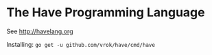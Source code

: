 # The Have Programming Language

See http://havelang.org

Installing: `go get -u github.com/vrok/have/cmd/have`
